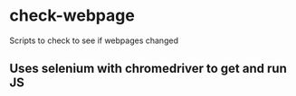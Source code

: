 # check-webpage
Scripts to check to see if webpages changed

## Uses selenium with chromedriver to get and run JS
